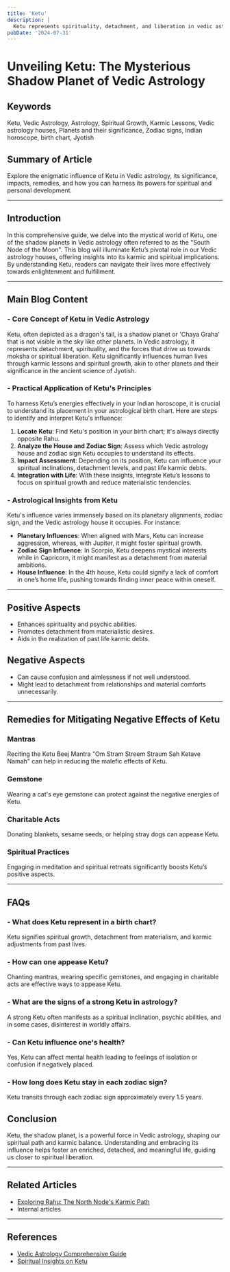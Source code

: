 ```yaml
---
title: 'Ketu'
description: |
  Ketu represents spirituality, detachment, and liberation in vedic astrology
pubDate: '2024-07-31'
---
```


# Unveiling Ketu: The Mysterious Shadow Planet of Vedic Astrology

## Keywords
Ketu, Vedic Astrology, Astrology, Spiritual Growth, Karmic Lessons, Vedic astrology houses, Planets and their significance, Zodiac signs, Indian horoscope, birth chart, Jyotish

## Summary of Article
Explore the enigmatic influence of Ketu in Vedic astrology, its significance, impacts, remedies, and how you can harness its powers for spiritual and personal development.

---

## Introduction
In this comprehensive guide, we delve into the mystical world of Ketu, one of the shadow planets in Vedic astrology often referred to as the "South Node of the Moon". This blog will illuminate Ketu’s pivotal role in our Vedic astrology houses, offering insights into its karmic and spiritual implications. By understanding Ketu, readers can navigate their lives more effectively towards enlightenment and fulfillment.

---

## Main Blog Content

### - Core Concept of Ketu in Vedic Astrology
Ketu, often depicted as a dragon's tail, is a shadow planet or 'Chaya Graha' that is not visible in the sky like other planets. In Vedic astrology, it represents detachment, spirituality, and the forces that drive us towards moksha or spiritual liberation. Ketu significantly influences human lives through karmic lessons and spiritual growth, akin to other planets and their significance in the ancient science of Jyotish.

### - Practical Application of Ketu's Principles
To harness Ketu’s energies effectively in your Indian horoscope, it is crucial to understand its placement in your astrological birth chart. Here are steps to identify and interpret Ketu's influence:
1. **Locate Ketu**: Find Ketu's position in your birth chart; it's always directly opposite Rahu.
2. **Analyze the House and Zodiac Sign**: Assess which Vedic astrology house and zodiac sign Ketu occupies to understand its effects.
3. **Impact Assessment**: Depending on its position, Ketu can influence your spiritual inclinations, detachment levels, and past life karmic debts.
4. **Integration with Life**: With these insights, integrate Ketu’s lessons to focus on spiritual growth and reduce materialistic tendencies.

### - Astrological Insights from Ketu
Ketu's influence varies immensely based on its planetary alignments, zodiac sign, and the Vedic astrology house it occupies. For instance:
- **Planetary Influences**: When aligned with Mars, Ketu can increase aggression, whereas, with Jupiter, it might foster spiritual growth.
- **Zodiac Sign Influence**: In Scorpio, Ketu deepens mystical interests while in Capricorn, it might manifest as a detachment from material ambitions.
- **House Influence**: In the 4th house, Ketu could signify a lack of comfort in one’s home life, pushing towards finding inner peace within oneself.

---

## Positive Aspects
- Enhances spirituality and psychic abilities.
- Promotes detachment from materialistic desires.
- Aids in the realization of past life karmic debts.

## Negative Aspects
- Can cause confusion and aimlessness if not well understood.
- Might lead to detachment from relationships and material comforts unnecessarily.

---

## Remedies for Mitigating Negative Effects of Ketu

### Mantras
Reciting the Ketu Beej Mantra "Om Stram Streem Straum Sah Ketave Namah" can help in reducing the malefic effects of Ketu.

### Gemstone
Wearing a cat's eye gemstone can protect against the negative energies of Ketu.

### Charitable Acts
Donating blankets, sesame seeds, or helping stray dogs can appease Ketu.

### Spiritual Practices
Engaging in meditation and spiritual retreats significantly boosts Ketu’s positive aspects.

---

## FAQs
### - What does Ketu represent in a birth chart?
Ketu signifies spiritual growth, detachment from materialism, and karmic adjustments from past lives.
### - How can one appease Ketu?
Chanting mantras, wearing specific gemstones, and engaging in charitable acts are effective ways to appease Ketu.
### - What are the signs of a strong Ketu in astrology?
A strong Ketu often manifests as a spiritual inclination, psychic abilities, and in some cases, disinterest in worldly affairs.
### - Can Ketu influence one's health?
Yes, Ketu can affect mental health leading to feelings of isolation or confusion if negatively placed.
### - How long does Ketu stay in each zodiac sign?
Ketu transits through each zodiac sign approximately every 1.5 years.

## Conclusion
Ketu, the shadow planet, is a powerful force in Vedic astrology, shaping our spiritual path and karmic balance. Understanding and embracing its influence helps foster an enriched, detached, and meaningful life, guiding us closer to spiritual liberation.

---

## Related Articles
- [Exploring Rahu: The North Node's Karmic Path](#)
- Internal articles

---

## References
- [Vedic Astrology Comprehensive Guide](#)
- [Spiritual Insights on Ketu](#)